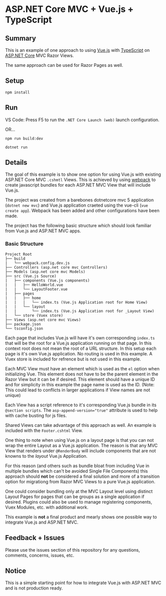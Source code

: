 # ASP.NET Core MVC + Vue.js + TypeScript

## Summary
This is an example of one approach to using [Vue.js](https://vuuejs.org) with [TypeScript](https://www.typescriptlang.org) on [ASP.NET Core](https://dotnet.microsoft.com) MVC Razor Views. 

The same approach can be used for Razor Pages as well.

## Setup
```
npm install
```

## Run

VS Code: Press F5 to run the `.NET Core Launch (web)` launch configuration.

OR...

```
npm run build:dev

dotnet run
```

## Details
The goal of this example is to show one option for using Vue.js with existing ASP.NET Core MVC `.cshmtl` Views. This is achieved by using [webpack](https://webpack.js.org) to create javascript bundles for each ASP.NET MVC View that will include Vue.js.

The project was created from a barebones dotnetcore mvc 5 application (`dotnet new mvc`) and Vue.js application craeted using the vue-cli (`vue create app`). Webpack has been added and other configurations have been made. 

The project has the following basic structure which should look familiar from Vue.js and ASP.NET MVC apps.

### Basic Structure
```
Project Root
├── build
|   └── webpack.config.dev.js
├── Controllers (asp.net core mvc Controllers)
├── Models (asp.net core mvc Models)
├── src (Vue.js Source)
|   ├── components (Vue.js components)
|   |   ├── HelloWorld.vue
|   |   └── LayoutFooter.vue
|   ├── pages
|   |   ├── home
|   |   |   └── index.ts (Vue.js Application root for Home View)
|   |   └── layout
|   |       └── index.ts (Vue.js Application root for _Layout View)
|   └── store (Vuex store)
├── Views (asp.net core mvc Views)
├── package.json
└── tsconfig.json
```

Each page that includes Vue.js will have it's own corresponding `index.ts` that will be the root for a Vue.js application running on that page. In this context root does not mean the root of a URL structure. In this setup each page is it's own Vue.js application. No routing is used in this example. A Vuex store is included for refrence but is not used in this example.

Each MVC View must have an element which is used as the `el` option when initializing Vue. This element does not have to be the parent element in the Razor View but it can be if desired. This element should have a unique ID and for simplicity in this example the page name is used as the ID. (Note: This could lead to conflicts in larger applications if View names are not unique)

Each View has a script reference to it's corresponding Vue.js bundle in its `@section scripts`. The `asp-append-version="true"` attribute is used to help with cache busting for js files.

Shared Views can take advantage of this approach as well. An example is included with the `Footer.cshtml` View.

One thing to note when using Vue.js on a layout page is that you can not wrap the entire Layout as a Vue.js application. The reason is that any MVC View that renders under `@RenderBody` will include components that are not knowns to the *layout* Vue.js Application. 

For this reason (and others such as bundle bloat from including Vue in multiple bundles which can't be avoided Single File Components) this approach should **not** be considered a final solution and more of a transition option for migrationg from Razor MVC Views to a pure Vue.js application.

One could consider bundling only at the MVC Layout level using distinct Layout Pages for pages that can be groups as a single application if desired. Plugins could also be used to manage registering components, Vuex Modules, etc. with additional work.

This example is **not** a final product and mearly shows one possible way to integrate Vue.js and ASP.NET MVC.

## Feedback + Issues
Please use the issues section of this repository for any questions, comments, concerns, issues, etc.

## Notice
This is a simple starting point for how to integrate Vue.js with ASP.NET MVC and is not production ready. 
